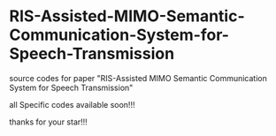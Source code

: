 # RIS-Assisted-MIMO-Semantic-Communication-System-for-Speech-Transmission
source codes for paper "RIS-Assisted MIMO Semantic Communication System for Speech Transmission"

all Specific codes available soon!!! 

thanks for your star!!!

